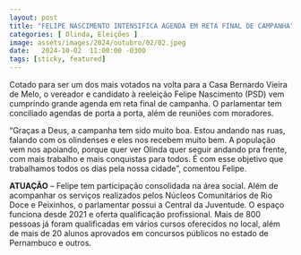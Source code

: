 ```yaml
---
layout: post
title: "FELIPE NASCIMENTO INTENSIFICA AGENDA EM RETA FINAL DE CAMPANHA"
categories: [ Olinda, Eleições ]
image: assets/images/2024/outubro/02/02.jpeg
date:   2024-10-02  11:00:00 -0300
tags: [sticky, featured]
---
```

Cotado para ser um dos mais votados na volta para a Casa Bernardo Vieira de Melo, o vereador e candidato à reeleição Felipe Nascimento (PSD) vem cumprindo grande agenda em reta final de campanha. O parlamentar tem conciliado agendas de porta a porta, além de reuniões com moradores. 

“Graças a Deus, a campanha tem sido muito boa. Estou andando nas ruas, falando com os olindenses e eles nos recebem muito bem.  A população vem nos apoiando, porque quer ver Olinda quer seguir andando pra frente, com mais trabalho e mais conquistas para todos. É com esse objetivo que trabalhamos todos os dias pela nossa cidade”, comentou Felipe.

**ATUAÇÃO** – Felipe tem participação consolidada na área social. Além de acompanhar os serviços realizados pelos Núcleos Comunitários de Rio Doce e Peixinhos, o parlamentar possui a Central da Juventude. O espaço funciona desde 2021 e oferta qualificação profissional. Mais de 800 pessoas já foram qualificadas em vários cursos oferecidos no local, além de mais de 20 alunos aprovados em concursos públicos no estado de Pernambuco e outros.